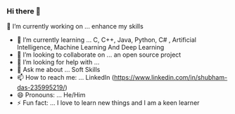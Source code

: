 ### Hi there 👋
🔭 I’m currently working on ... enhance my skills
- 🌱 I’m currently learning ... C, C++, Java, Python, C# , Artificial Intelligence, Machine Learning And Deep Learning
- 👯 I’m looking to collaborate on ... an open source project
- 🤔 I’m looking for help with ... 
- 💬 Ask me about ... Soft Skills
- 📫 How to reach me: ... LinkedIn (https://www.linkedin.com/in/shubham-das-235995219/)
- 😄 Pronouns: ... He/Him
- ⚡ Fun fact: ... I love to learn new things and I am a keen learner
<!--
**Shubham-Das-Coder/Shubham-Das-Coder** is a ✨ _special_ ✨ repository because its `README.md` (this file) appears on your GitHub profile.

Here are some ideas to get you started:

- 🔭 I’m currently working on ... enhance my skills
- 🌱 I’m currently learning ... C, C++, Java, Python, C# , Artificial Intelligence, Machine Learning And Deep Learning
- 👯 I’m looking to collaborate on ... an open source project
- 🤔 I’m looking for help with ... 
- 💬 Ask me about ... Soft Skills
- 📫 How to reach me: ... LinkedIn (https://www.linkedin.com/in/shubham-das-235995219/)
- 😄 Pronouns: ... He/Him
- ⚡ Fun fact: ... I love to learn new things and I am a keen learner
-->
